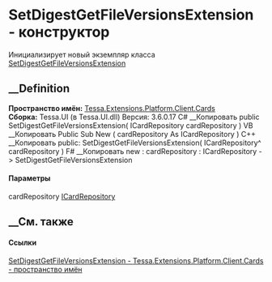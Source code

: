 # SetDigestGetFileVersionsExtension - конструктор
Инициализирует новый экземпляр класса
[SetDigestGetFileVersionsExtension](T_Tessa_Extensions_Platform_Client_Cards_SetDigestGetFileVersionsExtension.htm)
##  __Definition
 **Пространство имён:**
[Tessa.Extensions.Platform.Client.Cards](N_Tessa_Extensions_Platform_Client_Cards.htm)  
 **Сборка:** Tessa.UI (в Tessa.UI.dll) Версия: 3.6.0.17
C# __Копировать
     public SetDigestGetFileVersionsExtension(
    	ICardRepository cardRepository
    )
VB __Копировать
     Public Sub New ( 
    	cardRepository As ICardRepository
    )
C++ __Копировать
     public:
    SetDigestGetFileVersionsExtension(
    	ICardRepository^ cardRepository
    )
F# __Копировать
     new : 
            cardRepository : ICardRepository -> SetDigestGetFileVersionsExtension
#### Параметры
cardRepository [ICardRepository](T_Tessa_Cards_ICardRepository.htm)
## __См. также
#### Ссылки
[SetDigestGetFileVersionsExtension -
](T_Tessa_Extensions_Platform_Client_Cards_SetDigestGetFileVersionsExtension.htm)
[Tessa.Extensions.Platform.Client.Cards - пространство
имён](N_Tessa_Extensions_Platform_Client_Cards.htm)
